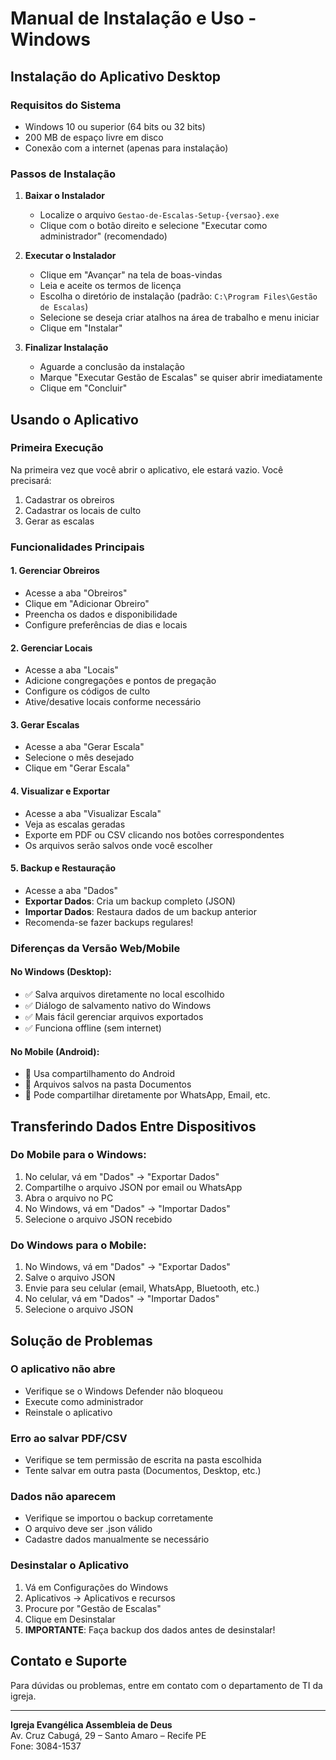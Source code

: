 # Manual de Instalação e Uso - Windows

## Instalação do Aplicativo Desktop

### Requisitos do Sistema
- Windows 10 ou superior (64 bits ou 32 bits)
- 200 MB de espaço livre em disco
- Conexão com a internet (apenas para instalação)

### Passos de Instalação

1. **Baixar o Instalador**
   - Localize o arquivo `Gestao-de-Escalas-Setup-{versao}.exe`
   - Clique com o botão direito e selecione "Executar como administrador" (recomendado)

2. **Executar o Instalador**
   - Clique em "Avançar" na tela de boas-vindas
   - Leia e aceite os termos de licença
   - Escolha o diretório de instalação (padrão: `C:\Program Files\Gestão de Escalas`)
   - Selecione se deseja criar atalhos na área de trabalho e menu iniciar
   - Clique em "Instalar"

3. **Finalizar Instalação**
   - Aguarde a conclusão da instalação
   - Marque "Executar Gestão de Escalas" se quiser abrir imediatamente
   - Clique em "Concluir"

## Usando o Aplicativo

### Primeira Execução
Na primeira vez que você abrir o aplicativo, ele estará vazio. Você precisará:
1. Cadastrar os obreiros
2. Cadastrar os locais de culto
3. Gerar as escalas

### Funcionalidades Principais

#### 1. Gerenciar Obreiros
- Acesse a aba "Obreiros"
- Clique em "Adicionar Obreiro"
- Preencha os dados e disponibilidade
- Configure preferências de dias e locais

#### 2. Gerenciar Locais
- Acesse a aba "Locais"
- Adicione congregações e pontos de pregação
- Configure os códigos de culto
- Ative/desative locais conforme necessário

#### 3. Gerar Escalas
- Acesse a aba "Gerar Escala"
- Selecione o mês desejado
- Clique em "Gerar Escala"

#### 4. Visualizar e Exportar
- Acesse a aba "Visualizar Escala"
- Veja as escalas geradas
- Exporte em PDF ou CSV clicando nos botões correspondentes
- Os arquivos serão salvos onde você escolher

#### 5. Backup e Restauração
- Acesse a aba "Dados"
- **Exportar Dados**: Cria um backup completo (JSON)
- **Importar Dados**: Restaura dados de um backup anterior
- Recomenda-se fazer backups regulares!

### Diferenças da Versão Web/Mobile

#### No Windows (Desktop):
- ✅ Salva arquivos diretamente no local escolhido
- ✅ Diálogo de salvamento nativo do Windows
- ✅ Mais fácil gerenciar arquivos exportados
- ✅ Funciona offline (sem internet)

#### No Mobile (Android):
- 📱 Usa compartilhamento do Android
- 📱 Arquivos salvos na pasta Documentos
- 📱 Pode compartilhar diretamente por WhatsApp, Email, etc.

## Transferindo Dados Entre Dispositivos

### Do Mobile para o Windows:
1. No celular, vá em "Dados" → "Exportar Dados"
2. Compartilhe o arquivo JSON por email ou WhatsApp
3. Abra o arquivo no PC
4. No Windows, vá em "Dados" → "Importar Dados"
5. Selecione o arquivo JSON recebido

### Do Windows para o Mobile:
1. No Windows, vá em "Dados" → "Exportar Dados"
2. Salve o arquivo JSON
3. Envie para seu celular (email, WhatsApp, Bluetooth, etc.)
4. No celular, vá em "Dados" → "Importar Dados"
5. Selecione o arquivo JSON

## Solução de Problemas

### O aplicativo não abre
- Verifique se o Windows Defender não bloqueou
- Execute como administrador
- Reinstale o aplicativo

### Erro ao salvar PDF/CSV
- Verifique se tem permissão de escrita na pasta escolhida
- Tente salvar em outra pasta (Documentos, Desktop, etc.)

### Dados não aparecem
- Verifique se importou o backup corretamente
- O arquivo deve ser .json válido
- Cadastre dados manualmente se necessário

### Desinstalar o Aplicativo
1. Vá em Configurações do Windows
2. Aplicativos → Aplicativos e recursos
3. Procure por "Gestão de Escalas"
4. Clique em Desinstalar
5. **IMPORTANTE**: Faça backup dos dados antes de desinstalar!

## Contato e Suporte

Para dúvidas ou problemas, entre em contato com o departamento de TI da igreja.

---

**Igreja Evangélica Assembleia de Deus**  
Av. Cruz Cabugá, 29 – Santo Amaro – Recife PE  
Fone: 3084-1537

